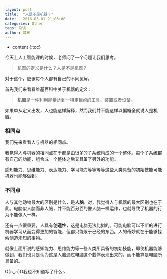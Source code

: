 ```yaml
---
layout: post
title:  "人是不是机器？"
date:   2016-03-01 21:03:00
categories: Other
tags: 杂谈
author: 薛彬
---
```


* content
{:toc}





今天上人工智能课的时候，老师问了一个问题让我们思考。

>机器的定义是什么？人是不是机器？

对于这个，应该每个人都有自己的不同见解。

首先我们来看看维基百科中关于机器的定义：

>**机器**是一件利用能量达到一特定目的的工具、装置或者设备。

如果单从定义出发，人也能这样解释，然而我们并不能这样以偏概全就说人是机器。

### 相同点

我们先来看看人与机器的相同点。

我觉得人与机器的相同点在于都是由很多的子系统构成的一个整体。每个子系统都有自己的功能，组合成一个整体之后又具备了另外的功能。

感知能力、思维能力、表达能力、学习能力等等等等这些人类具备的初始技能可能机器也能够做到。

### 不同点

人与其他动物最大的区别是什么，是**人脑**。对，我觉得人与机器的最大区别也在于此。电脑似人脑而非人脑，并不能百分百的像人脑一样运作，也就导致了机器的行为不能像人一样。

还有一点很重要，人具有**创造性**，这是电脑无法比拟的。可能电脑可以不断的进行机器学习从而变得更加的智能，但都只能限于已经的东西。人的奇妙就在于能够探索创造未知的事物。

就像上面所说的感知能力、思维能力等一些人类所具备的初始技能，即使机器能够做到，我们也只是认为这是人脑通过电脑这个载体表现出来的，而不能算是电脑所具备的。

O(∩_∩)O我也不知道写了什么~
